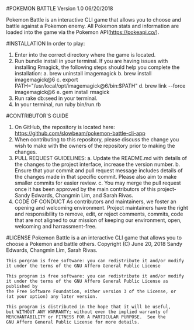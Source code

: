 #POKEMON BATTLE Version 1.0 06/20/2018

Pokemon Battle is an interactive CLI game that allows you to choose and battle against a Pokemon enemy. All Pokemon stats and information are loaded into the game via the Pokemon API(https://pokeapi.co/).


#INSTALLATION
In order to play:
1. Enter into the correct directory where the game is located.
2. Run bundle install in your terminal. If you are having issues with installing Rmagick, the following steps should help you complete the installation:
  a. brew uninstall imagemagick
  b. brew install imagemagick@6
  c. export PATH="/usr/local/opt/imagemagick@6/bin:$PATH"
  d. brew link --force imagemagick@6
  e. gem install rmagick
3. Run rake db:seed in your terminal.
4. In your terminal, run ruby bin/run.rb

#CONTRIBUTOR'S GUIDE
1. On GitHub, the repository is located here: <https://github.com/slowbeam/pokemon-battle-cli-app>
2. When contributing to this repository, please discuss the change you wish to make with the owners of the repository prior to making the changes.
3. PULL REQUEST GUIDELINES:
  a. Update the README.md with details of the changes to the project interface, increase the version number.
  b. Ensure that your commit and pull request message includes details of the changes made in that specific commit. Please also aim to make smaller commits for easier review.
  c. You may merge the pull request once it has been approved by the main contributors of this project- Sandy Edwards, Changmin Lim, and Sarah Rivas.  
4. CODE OF CONDUCT
    As contributors and maintainers, we foster an opening and welcoming environment. Project maintainers have the right and responsibility to remove, edit, or reject comments, commits, code that are not aligned to our mission of keeping our environment, open, welcoming and harrassment-free.  

#LICENSE
Pokemon Battle is a an interactive CLI game that allows you to choose a Pokemon and battle others.
    Copyright (C) June 20, 2018 Sandy Edwards, Changmin Lim, Sarah Rivas.
    
    This porgram is free software: you can redistribute it and/or modify it under the terms of the GNU Affero General Public License 

    This program is free software: you can redistribute it and/or modify
    it under the terms of the GNU Affero General Public License as published by
    the Free Software Foundation, either version 3 of the License, or
    (at your option) any later version.

    This program is distributed in the hope that it will be useful,
    but WITHOUT ANY WARRANTY; without even the implied warranty of
    MERCHANTABILITY or FITNESS FOR A PARTICULAR PURPOSE.  See the
    GNU Affero General Public License for more details.
